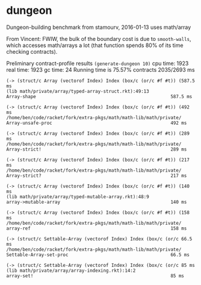 dungeon
====

Dungeon-building benchmark
from stamourv, 2016-01-13
uses math/array

From Vincent:
    FWIW, the bulk of the boundary cost is due to `smooth-walls`, which accesses math/arrays a lot (that function spends 80% of its time checking contracts).


Preliminary contract-profile results `(generate-dungeon 10)`
    cpu time: 1923 real time: 1923 gc time: 24
    Running time is 75.57% contracts
    2035/2693 ms

    (-> (struct/c Array (vectorof Index) Index (box/c (or/c #f #t)) (587.5 ms
    (lib math/private/array/typed-array-struct.rkt):49:13            
    Array-shape                                                  587.5 ms

    (-> (struct/c Array (vectorof Index) Index (box/c (or/c #f #t)) (492 ms
    /home/ben/code/racket/fork/extra-pkgs/math/math-lib/math/private/
    Array-unsafe-proc                                            492 ms

    (-> (struct/c Array (vectorof Index) Index (box/c (or/c #f #t)) (289 ms
    /home/ben/code/racket/fork/extra-pkgs/math/math-lib/math/private/
    Array-strict!                                                289 ms

    (-> (struct/c Array (vectorof Index) Index (box/c (or/c #f #t)) (217 ms
    /home/ben/code/racket/fork/extra-pkgs/math/math-lib/math/private/
    Array-strict?                                                217 ms

    (-> (struct/c Array (vectorof Index) Index (box/c (or/c #f #t)) (140 ms
    (lib math/private/array/typed-mutable-array.rkt):48:9            
    array->mutable-array                                         140 ms

    (-> (struct/c Array (vectorof Index) Index (box/c (or/c #f #t)) (158 ms
    /home/ben/code/racket/fork/extra-pkgs/math/math-lib/math/private/
    array-ref                                                    158 ms

    (-> (struct/c Settable-Array (vectorof Index) Index (box/c (or/c 66.5 ms
    /home/ben/code/racket/fork/extra-pkgs/math/math-lib/math/private/
    Settable-Array-set-proc                                      66.5 ms

    (-> (struct/c Settable-Array (vectorof Index) Index (box/c (or/c 85 ms
    (lib math/private/array/array-indexing.rkt):14:2                 
    array-set!                                                   85 ms
